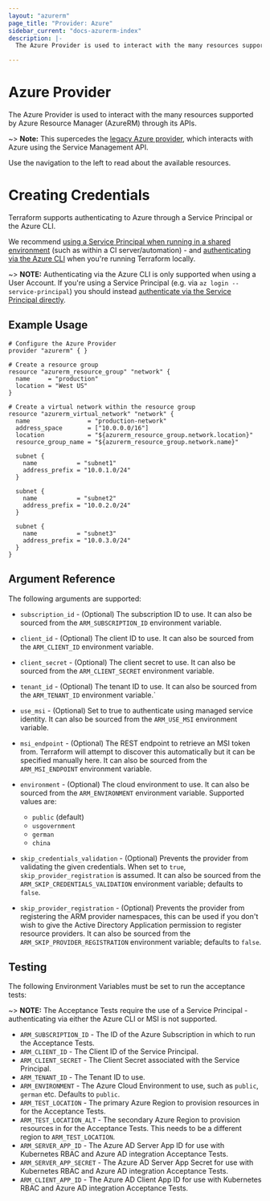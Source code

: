 ```yaml
---
layout: "azurerm"
page_title: "Provider: Azure"
sidebar_current: "docs-azurerm-index"
description: |-
  The Azure Provider is used to interact with the many resources supported by Azure Resource Manager (also known as AzureRM) through its APIs.

---
```


# Azure Provider

The Azure Provider is used to interact with the many resources supported by Azure Resource Manager (AzureRM) through its APIs.

~> **Note:** This supercedes the [legacy Azure provider](/docs/providers/azure/index.html), which interacts with Azure using the Service Management API.

Use the navigation to the left to read about the available resources.

# Creating Credentials

Terraform supports authenticating to Azure through a Service Principal or the Azure CLI.

We recommend [using a Service Principal when running in a shared environment](authenticating_via_service_principal.html) (such as within a CI server/automation) - and [authenticating via the Azure CLI](authenticating_via_azure_cli.html) when you're running Terraform locally.

~> **NOTE:** Authenticating via the Azure CLI is only supported when using a User Account. If you're using a Service Principal (e.g. via `az login --service-principal`) you should instead [authenticate via the Service Principal directly](authenticating_via_service_principal.html).

## Example Usage

```hcl
# Configure the Azure Provider
provider "azurerm" { }

# Create a resource group
resource "azurerm_resource_group" "network" {
  name     = "production"
  location = "West US"
}

# Create a virtual network within the resource group
resource "azurerm_virtual_network" "network" {
  name                = "production-network"
  address_space       = ["10.0.0.0/16"]
  location            = "${azurerm_resource_group.network.location}"
  resource_group_name = "${azurerm_resource_group.network.name}"

  subnet {
    name           = "subnet1"
    address_prefix = "10.0.1.0/24"
  }

  subnet {
    name           = "subnet2"
    address_prefix = "10.0.2.0/24"
  }

  subnet {
    name           = "subnet3"
    address_prefix = "10.0.3.0/24"
  }
}
```

## Argument Reference

The following arguments are supported:

* `subscription_id` - (Optional) The subscription ID to use. It can also
  be sourced from the `ARM_SUBSCRIPTION_ID` environment variable.

* `client_id` - (Optional) The client ID to use. It can also be sourced from
  the `ARM_CLIENT_ID` environment variable.

* `client_secret` - (Optional) The client secret to use. It can also be sourced from
  the `ARM_CLIENT_SECRET` environment variable.

* `tenant_id` - (Optional) The tenant ID to use. It can also be sourced from the
  `ARM_TENANT_ID` environment variable.`

* `use_msi` - (Optional) Set to true to authenticate using managed service identity.
  It can also be sourced from the `ARM_USE_MSI` environment variable.

* `msi_endpoint` - (Optional) The REST endpoint to retrieve an MSI token from. Terraform
  will attempt to discover this automatically but it can be specified manually here.
  It can also be sourced from the `ARM_MSI_ENDPOINT` environment variable.

* `environment` - (Optional) The cloud environment to use. It can also be sourced
  from the `ARM_ENVIRONMENT` environment variable. Supported values are:
  * `public` (default)
  * `usgovernment`
  * `german`
  * `china`

* `skip_credentials_validation` - (Optional) Prevents the provider from validating
  the given credentials. When set to `true`, `skip_provider_registration` is assumed.
  It can also be sourced from the `ARM_SKIP_CREDENTIALS_VALIDATION` environment
  variable; defaults to `false`.

* `skip_provider_registration` - (Optional) Prevents the provider from registering
  the ARM provider namespaces, this can be used if you don't wish to give the Active
  Directory Application permission to register resource providers. It can also be
  sourced from the `ARM_SKIP_PROVIDER_REGISTRATION` environment variable; defaults
  to `false`.

## Testing

The following Environment Variables must be set to run the acceptance tests:

~> **NOTE:** The Acceptance Tests require the use of a Service Principal - authenticating via either the Azure CLI or MSI is not supported.

* `ARM_SUBSCRIPTION_ID` - The ID of the Azure Subscription in which to run the Acceptance Tests.
* `ARM_CLIENT_ID` - The Client ID of the Service Principal.
* `ARM_CLIENT_SECRET` - The Client Secret associated with the Service Principal.
* `ARM_TENANT_ID` - The Tenant ID to use.
* `ARM_ENVIRONMENT` - The Azure Cloud Environment to use, such as `public`, `german` etc. Defaults to `public`.
* `ARM_TEST_LOCATION` - The primary Azure Region to provision resources in for the Acceptance Tests.
* `ARM_TEST_LOCATION_ALT` - The secondary Azure Region to provision resources in for the Acceptance Tests. This needs to be a different region to `ARM_TEST_LOCATION`.
* `ARM_SERVER_APP_ID` - The Azure AD Server App ID for use with Kubernetes RBAC and Azure AD integration Acceptance Tests.
* `ARM_SERVER_APP_SECRET` - The Azure AD Server App Secret for use with Kubernetes RBAC and Azure AD integration Acceptance Tests.
* `ARM_CLIENT_APP_ID` - The Azure AD Client App ID for use with Kubernetes RBAC and Azure AD integration Acceptance Tests.
